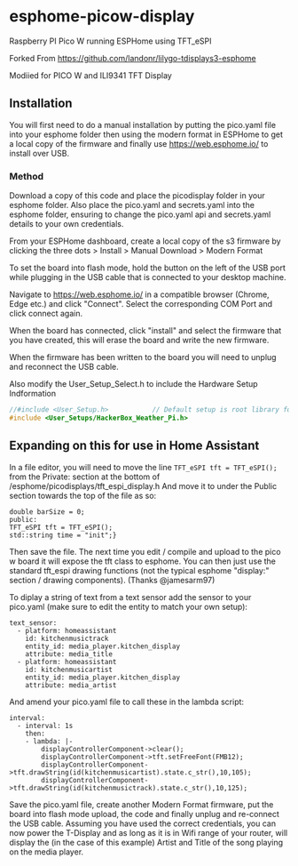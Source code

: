 # esphome-picow-display
Raspberry PI Pico W running ESPHome using TFT_eSPI

Forked From https://github.com/landonr/lilygo-tdisplays3-esphome

Modiied for PICO W and ILI9341 TFT Display

## Installation
You will first need to do a manual installation by putting the pico.yaml file into your esphome folder then using the modern format in ESPHome to get a local copy of the firmware and finally use https://web.esphome.io/ to install over USB.

### Method
Download a copy of this code and place the picodisplay folder in your esphome folder. Also place the pico.yaml and secrets.yaml into the esphome folder, ensuring to change the pico.yaml api and secrets.yaml details to your own credentials.

From your ESPHome dashboard, create a local copy of the s3 firmware by clicking the three dots > Install > Manual Download > Modern Format

To set the board into flash mode, hold the button on the left of the USB port while plugging in the USB cable that is connected to your desktop machine.

Navigate to https://web.esphome.io/ in a compatible browser (Chrome, Edge etc.) and click "Connect". Select the corresponding COM Port and click connect again. 

When the board has connected, click "install" and select the firmware that you have created, this will erase the board and write the new firmware.

When the firmware has been written to the board you will need to unplug and reconnect the USB cable.

Also modify the User_Setup_Select.h to include the Hardware Setup Indformation
```c++
//#include <User_Setup.h>           // Default setup is root library folder
#include <User_Setups/HackerBox_Weather_Pi.h>
```
## Expanding on this for use in Home Assistant
In a file editor, you will need to move the line ```TFT_eSPI tft = TFT_eSPI();``` from the Private: section at the bottom of /esphome/picodisplays/tft_espi_display.h
And move it to under the Public section towards the top of the file as so:

	double barSize = 0;
	public:
	TFT_eSPI tft = TFT_eSPI();
	std::string time = "init";}

Then save the file. The next time you edit / compile and upload to the pico w board it will expose the tft class to esphome. You can then just use the standard tft_espi drawing functions (not the typical esphome "display:" section / drawing components). (Thanks  @jamesarm97)

To diplay a string of text from a text sensor add the sensor to your pico.yaml (make sure to edit the entity to match your own setup):

```
text_sensor:
  - platform: homeassistant
    id: kitchenmusictrack
    entity_id: media_player.kitchen_display
    attribute: media_title
  - platform: homeassistant
    id: kitchenmusicartist
    entity_id: media_player.kitchen_display
    attribute: media_artist
```

And amend your pico.yaml file to call these in the lambda script:
```
interval:
  - interval: 1s
    then:
    - lambda: |-
        displayControllerComponent->clear();
        displayControllerComponent->tft.setFreeFont(FMB12);
        displayControllerComponent->tft.drawString(id(kitchenmusicartist).state.c_str(),10,105);
        displayControllerComponent->tft.drawString(id(kitchenmusictrack).state.c_str(),10,125);
```
Save the pico.yaml file, create another Modern Format firmware, put the board into flash mode upload, the code and finally unplug and re-connect the USB cable. Assuming you have used the correct credentials, you can now power the T-Display and as long as it is in Wifi range of your router, will display the (in the case of this example) Artist and Title of the song playing on the media player.
